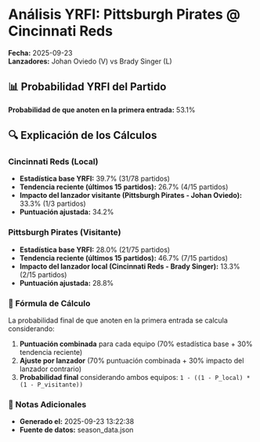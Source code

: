 # Análisis YRFI: Pittsburgh Pirates @ Cincinnati Reds

**Fecha:** 2025-09-23  
**Lanzadores:** Johan Oviedo (V) vs Brady Singer (L)

## 📊 Probabilidad YRFI del Partido

**Probabilidad de que anoten en la primera entrada:** 53.1%

## 🔍 Explicación de los Cálculos

### Cincinnati Reds (Local)
- **Estadística base YRFI:** 39.7% (31/78 partidos)
- **Tendencia reciente (últimos 15 partidos):** 26.7% (4/15 partidos)
- **Impacto del lanzador visitante (Pittsburgh Pirates - Johan Oviedo):** 33.3% (1/3 partidos)
- **Puntuación ajustada:** 34.2%

### Pittsburgh Pirates (Visitante)
- **Estadística base YRFI:** 28.0% (21/75 partidos)
- **Tendencia reciente (últimos 15 partidos):** 46.7% (7/15 partidos)
- **Impacto del lanzador local (Cincinnati Reds - Brady Singer):** 13.3% (2/15 partidos)
- **Puntuación ajustada:** 28.8%

### 📝 Fórmula de Cálculo

La probabilidad final de que anoten en la primera entrada se calcula considerando:
1. **Puntuación combinada** para cada equipo (70% estadística base + 30% tendencia reciente)
2. **Ajuste por lanzador** (70% puntuación combinada + 30% impacto del lanzador contrario)
3. **Probabilidad final** considerando ambos equipos: `1 - ((1 - P_local) * (1 - P_visitante))`

### 📌 Notas Adicionales

- **Generado el:** 2025-09-23 13:22:38
- **Fuente de datos:** season_data.json
